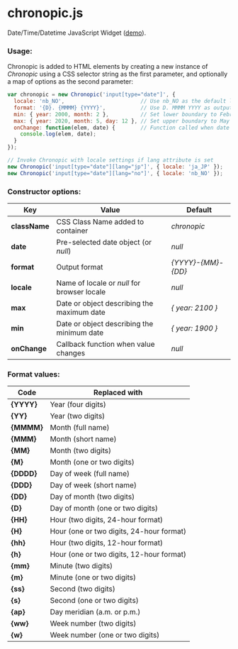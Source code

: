 # chronopic.js
Date/Time/Datetime JavaScript Widget ([demo](http://npolar.github.io/chronopic.js/demo/)).

### Usage:
Chronopic is added to HTML elements by creating a new instance of *Chronopic* using a CSS selector string as the first parameter, and optionally a map of options as the second parameter:

```javascript
var chronopic = new Chronopic('input[type="date"]', {
  locale: 'nb_NO',                        // Use nb_NO as the default locale
  format: '{D}. {MMMM} {YYYY}',           // Use D. MMMM YYYY as output format
  min: { year: 2000, month: 2 },          // Set lower boundary to February 2000
  max: { year: 2020, month: 5, day: 12 }, // Set upper boundary to May 12. 2020
  onChange: function(elem, date) {        // Function called when date is changed
    console.log(elem, date);
  }
});

// Invoke Chronopic with locale settings if lang attribute is set
new Chronopic('input[type="date"][lang="jp"]', { locale: 'ja_JP' });
new Chronopic('input[type="date"][lang="no"]', { locale: 'nb_NO' });
```

### Constructor options:
Key           | Value                                       | Default
--------------|---------------------------------------------|--------------
**className** | CSS Class Name added to container           | *chronopic*
**date**      | Pre-selected date object (or *null*)        | *null*
**format**    | Output format                               | *{YYYY}-{MM}-{DD}*
**locale**    | Name of locale or *null* for browser locale | *null*
**max**       | Date or object describing the maximum date  | *{ year: 2100 }*
**min**       | Date or object describing the minimum date  | *{ year: 1900 }*
**onChange**  | Callback function when value changes        | *null*

### Format values:
Code          | Replaced with
--------------|--------------
**{YYYY}**    | Year (four digits)
**{YY}**      | Year (two digits)
**{MMMM}**    | Month (full name)
**{MMM}**     | Month (short name)
**{MM}**      | Month (two digits)
**{M}**       | Month (one or two digits)
**{DDDD}**    | Day of week (full name)
**{DDD}**     | Day of week (short name)
**{DD}**      | Day of month (two digits)
**{D}**       | Day of month (one or two digits)
**{HH}**      | Hour (two digits, 24-hour format)
**{H}**       | Hour (one or two digits, 24-hour format)
**{hh}**      | Hour (two digits, 12-hour format)
**{h}**       | Hour (one or two digits, 12-hour format)
**{mm}**      | Minute (two digits)
**{m}**       | Minute (one or two digits)
**{ss}**      | Second (two digits)
**{s}**       | Second (one or two digits)
**{ap}**      | Day meridian (a.m. or p.m.)
**{ww}**      | Week number (two digits)
**{w}**       | Week number (one or two digits)
